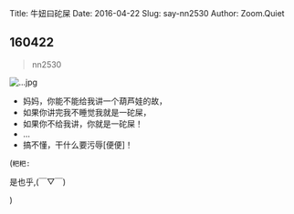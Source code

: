 Title: 牛妞曰砣屎
Date: 2016-04-22
Slug: say-nn2530
Author: Zoom.Quiet


## 160422
> nn2530

![...jpg](http://momoko.zoomquiet.top/niuniu-albums/nn2016/160422-nn2530.jpg?imageView2/2/w/420)

- 妈妈，你能不能给我讲一个葫芦娃的故，
- 如果你讲完我不睡觉我就是一砣屎，
- 如果你不给我讲，你就是一砣屎！
- ...
- 搞不懂，干什么要污辱[便便]！


(`粑粑:` 

是也乎,(￣▽￣)


)
